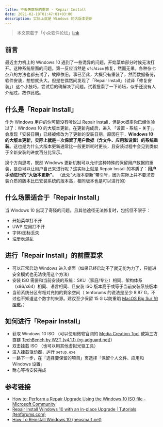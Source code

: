 ```yaml
---
title: 不丢失数据的重装 - Repair Install
date: 2021-02-18T01:47:01+03:00
description: 实际上就是 Windows 的大版本更新
---
```


> 本文原载于「小众软件论坛」[link](https://meta.appinn.net/t/topic/21923)

## 前言
最近主力机上的 Windows 10 遇到了一些诡异的问题，开始菜单部分时候无法打开。这种系统层面的问题，第一反应当然是 `sfc`/`dism` 修复，然而无果。各种杂七杂八的方法也都去试了，故障依旧。事已至此，大概只有重装了，然而数据备份，软件安装，想想就头大。但是在偶然间发现了「Repair Install」（试译「修复安装」）这个小技巧，尝试后的确解决了问题。试着搜索了一下论坛，似乎还没有人介绍过，故作此贴。


## 什么是「Repair Install」
作为 Windows 用户的你可能没有听说过 Repair Install，但是大概率你已经体验过了：Windows 10 的大版本更新。在更新完成后，进入 「设置 - 系统 - 关于」，会发现「安装日期」已经被修改为了更新的安装日期。原因在于，**Windows 10 的大版本更新，实际上就是一次保留了用户数据（含文件、应用和设置）的系统重装**。这也是为什么大版本更新通常比一般更新耗时更长，且安装过程中会见到类似于全新安装的进度百分比显示。

换个方向思考，既然 Windows 更新机制可以允许这种特殊的保留用户数据的重装，是否可以让用户自己来进行呢？这实际上就是 Repair Install 的本质了：**用户手动进行的“大版本更新”**。
（此处“大版本更新”带引号，因为实际上并不要求安装介质的版本比已安装系统的版本高，相同版本也是可以进行的）

## 什么场景适合于「Repair Install」
当 Windows 10 出现了奇怪的问题，且其他途径无法修复时，包括但不限于：
* 开始菜单打不开
* UWP 应用打不开
* 字体/图标丢失
* 注册表混乱

## 进行「Repair Install」的前置要求
* 可以正常启动 Windows 进入桌面（如果已经启动不了就无能为力了，只能进安全模式也无法使用这个方法）
* 安装 ISO 需要和当前安装的系统：SKU（家庭/专业）相同、架构体系（x86/x64）相同、语言相同、且安装 ISO 版本高于或等于当前安装系统版本
* 当前系统分区有相对充裕的剩余空间（ tenforums 的说法是至少 8.87 G，不过也不知道这个数字的来源。建议至少保留 15 G 以防重蹈 [MacOS Big Sur 的覆辙](https://mrmacintosh.com/big-sur-upgrade-not-enough-hd-space-serious-issue-possible-data-loss/)。）

## 如何进行「Repair Install」
* 获取 Windows 10 ISO （可以使用微软官网的 [Media Creation Tool](https://www.microsoft.com/en-gb/software-download/windows10) 或第三方直链 [TechBench by WZT (v4.1.1) (rg-adguard.net)](https://tb.rg-adguard.net/public.php)）
* 双击挂载 ISO （也可以用其他虚拟光驱工具）
* 进入挂载驱动器，运行 `setup.exe`
* 一路下一步，在「选择要保留的项目」页选择「保留个人文件、应用和 Windows 设置」
* 耐心等待安装完成

## 参考链接
* [How to: Perform a Repair Upgrade Using the Windows 10 ISO file - Microsoft Community](https://answers.microsoft.com/en-us/windows/forum/windows_10-windows_install-winpc/how-to-perform-a-repair-upgrade-using-the-windows/35160fbe-9352-4e70-9887-f40096ec3085)
* [Repair Install Windows 10 with an In-place Upgrade | Tutorials (tenforums.com)](https://www.tenforums.com/tutorials/16397-repair-install-windows-10-place-upgrade.html)
* [How To Reinstall Windows 10 (neosmart.net)](https://neosmart.net/wiki/windows-10-repair-installation/#When_to_repair_install_Windows_10)